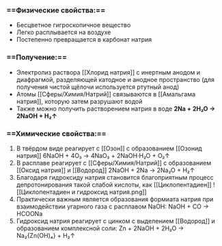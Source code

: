 ### ==Физические свойства:==
- Бесцветное гигроскопичное вещество
- Легко расплывается на воздухе
- Постепенно превращается в карбонат натрия
### ==Получение:==
- Электролиз раствора [[Хлорид натрия]] с инертным анодом и диафрагмой, разделяющей катодное и анодное пространство (для получения чистой щёлочи используется ртутный анод)
- Атомы [[Сферы/Химия/Натрий]] связываются в [[Амальгама натрия]], которую затем разрушают водой
- Также можно получить растворением натрия в воде
                     **2Na + 2H₂O → 2NaOH + H₂↑**
### ==Химические свойства:==
1. В твёрдом виде реагирует с [[Озон]] с образованием [[Озонид натрия]] 
                    6NaOH + 4O₃ → 4NaO₃ + 2NaOH·H₂O + O₂↑
2. В расплаве реагирует с [[Сферы/Химия/Натрий]] с образованием [[Оксид натрия]] и [[Водород]]
                    2NaOH + 2Na → 2Na₂O + H₂↑
3. Благодаря гидроксиду натрия становится благоприятным процесс депротонирования такой слабой кислоты, как [[Циклопентадиен]] 
![[Циклопентадиен и гидроксид натрия.png]] 
4. Практически важным является образования формиата натрия при взаимодействии угарного газа с расплавом NaOH:
                        NaOH + CO → HCOONa
5. Гидроксид натрия реагирует с цинком с выделением [[Водород]] и образованием комплексной соли:
                 Zn + 2NaOH + 2H₂O → Na₂{Zn(OH)₄} + H₂↑